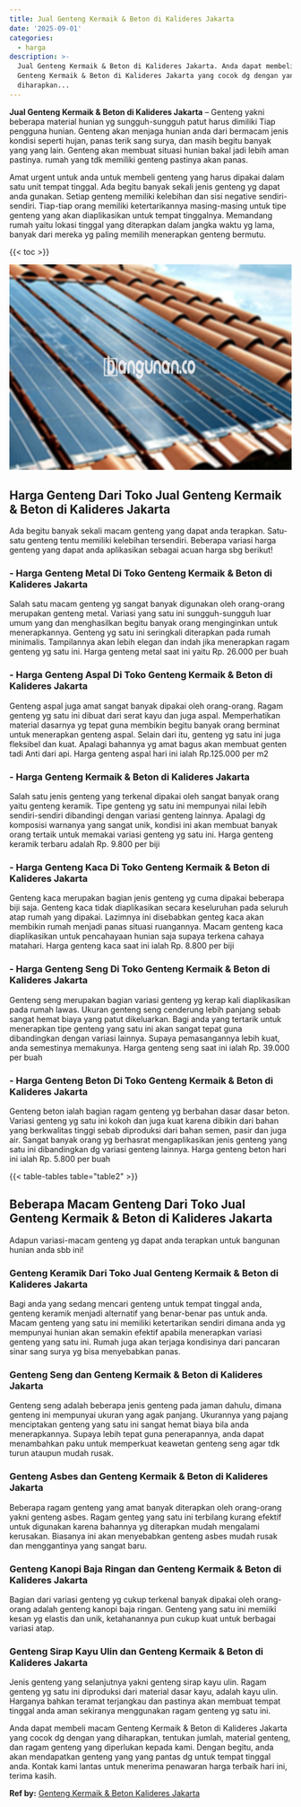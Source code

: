 ```yaml
---
title: Jual Genteng Kermaik & Beton di Kalideres Jakarta
date: '2025-09-01'
categories:
  - harga
description: >-
  Jual Genteng Kermaik & Beton di Kalideres Jakarta. Anda dapat membeli macam
  Genteng Kermaik & Beton di Kalideres Jakarta yang cocok dg dengan yang
  diharapkan...
---
```


**Jual Genteng Kermaik & Beton di Kalideres Jakarta** – Genteng yakni beberapa material hunian yg sungguh-sungguh patut harus dimiliki Tiap pengguna hunian. Genteng akan menjaga hunian anda dari bermacam jenis kondisi seperti hujan, panas terik sang surya, dan masih begitu banyak yang yang lain. Genteng akan membuat situasi hunian bakal jadi lebih aman pastinya. rumah yang tdk memiliki genteng pastinya akan panas.

Amat urgent untuk anda untuk membeli genteng yang harus dipakai dalam satu unit tempat tinggal. Ada begitu banyak sekali jenis genteng yg dapat anda gunakan. Setiap genteng memiliki kelebihan dan sisi negative sendiri-sendiri. Tiap-tiap orang memiliki ketertarikannya masing-masing untuk tipe genteng yang akan diaplikasikan untuk tempat tinggalnya. Memandang rumah yaitu lokasi tinggal yang diterapkan dalam jangka waktu yg lama, banyak dari mereka yg paling memilih menerapkan genteng bermutu.

{{< toc >}}

![Jual Genteng Kermaik & Beton di Kalideres Jakarta](/images/genteng-minimalis-murah02.png)

## Harga Genteng Dari Toko Jual Genteng Kermaik & Beton di Kalideres Jakarta

Ada begitu banyak sekali macam genteng yang dapat anda terapkan. Satu-satu genteng tentu memiliki kelebihan tersendiri. Beberapa variasi harga genteng yang dapat anda aplikasikan sebagai acuan harga sbg berikut!

### \- Harga Genteng Metal Di Toko Genteng Kermaik & Beton di Kalideres Jakarta

Salah satu macam genteng yg sangat banyak digunakan oleh orang-orang merupakan genteng metal. Variasi yang satu ini sungguh-sungguh luar umum yang dan menghasilkan begitu banyak orang menginginkan untuk menerapkannya. Genteng yg satu ini seringkali diterapkan pada rumah minimalis. Tampilannya akan lebih elegan dan indah jika menerapkan ragam genteng yg satu ini. Harga genteng metal saat ini yaitu Rp. 26.000 per buah

### \- Harga Genteng Aspal Di Toko Genteng Kermaik & Beton di Kalideres Jakarta

Genteng aspal juga amat sangat banyak dipakai oleh orang-orang. Ragam genteng yg satu ini dibuat dari serat kayu dan juga aspal. Memperhatikan material dasarnya yg tepat guna membikin begitu banyak orang berminat untuk menerapkan genteng aspal. Selain dari itu, genteng yg satu ini juga fleksibel dan kuat. Apalagi bahannya yg amat bagus akan membuat genten tadi Anti dari api. Harga genteng aspal hari ini ialah Rp.125.000 per m2

### \- Harga Genteng Kermaik & Beton di Kalideres Jakarta

Salah satu jenis genteng yang terkenal dipakai oleh sangat banyak orang yaitu genteng keramik. Tipe genteng yg satu ini mempunyai nilai lebih sendiri-sendiri dibandingi dengan variasi genteng lainnya. Apalagi dg komposisi warnanya yang sangat unik, kondisi ini akan membuat banyak orang tertaik untuk memakai variasi genteng yg satu ini. Harga genteng keramik terbaru adalah Rp. 9.800 per biji

### \- Harga Genteng Kaca Di Toko Genteng Kermaik & Beton di Kalideres Jakarta

Genteng kaca merupakan bagian jenis genteng yg cuma dipakai beberapa biji saja. Genteng kaca tidak diaplikasikan secara keseluruhan pada seluruh atap rumah yang dipakai. Lazimnya ini disebabkan genteg kaca akan membikin rumah menjadi panas situasi ruangannya. Macam genteng kaca diaplikasikan untuk pencahayaan hunian saja supaya terkena cahaya matahari. Harga genteng kaca saat ini ialah Rp. 8.800 per biji

### \- Harga Genteng Seng Di Toko Genteng Kermaik & Beton di Kalideres Jakarta

Genteng seng merupakan bagian variasi genteng yg kerap kali diaplikasikan pada rumah lawas. Ukuran genteng seng cenderung lebih panjang sebab sangat hemat biaya yang patut dikeluarkan. Bagi anda yang tertarik untuk menerapkan tipe genteng yang satu ini akan sangat tepat guna dibandingkan dengan variasi lainnya. Supaya pemasangannya lebih kuat, anda semestinya memakunya. Harga genteng seng saat ini ialah Rp. 39.000 per buah

### \- Harga Genteng Beton Di Toko Genteng Kermaik & Beton di Kalideres Jakarta

Genteng beton ialah bagian ragam genteng yg berbahan dasar dasar beton. Variasi genteng yg satu ini kokoh dan juga kuat karena dibikin dari bahan yang berkwalitas tinggi sebab diproduksi dari bahan semen, pasir dan juga air. Sangat banyak orang yg berhasrat mengaplikasikan jenis genteng yang satu ini dibandingkan dg variasi genteng lainnya. Harga genteng beton hari ini ialah Rp. 5.800 per buah

{{< table-tables table="table2" >}}

## Beberapa Macam Genteng Dari Toko Jual Genteng Kermaik & Beton di Kalideres Jakarta

Adapun variasi-macam genteng yg dapat anda terapkan untuk bangunan hunian anda sbb ini!

### Genteng Keramik Dari Toko Jual Genteng Kermaik & Beton di Kalideres Jakarta

Bagi anda yang sedang mencari genteng untuk tempat tinggal anda, genteng keramik menjadi alternatif yang benar-benar pas untuk anda. Macam genteng yang satu ini memiliki ketertarikan sendiri dimana anda yg mempunyai hunian akan semakin efektif apabila menerapkan variasi genteng yang satu ini. Rumah juga akan terjaga kondisinya dari pancaran sinar sang surya yg bisa menyebabkan panas.

### Genteng Seng dan Genteng Kermaik & Beton di Kalideres Jakarta

Genteng seng adalah beberapa jenis genteng pada jaman dahulu, dimana genteng ini mempunyai ukuran yang agak panjang. Ukurannya yang pajang menciptakan genteng yang satu ini sangat hemat biaya bila anda menerapkannya. Supaya lebih tepat guna penerapannya, anda dapat menambahkan paku untuk memperkuat keawetan genteng seng agar tdk turun ataupun mudah rusak.

### Genteng Asbes dan Genteng Kermaik & Beton di Kalideres Jakarta

Beberapa ragam genteng yang amat banyak diterapkan oleh orang-orang yakni genteng asbes. Ragam genteg yang satu ini terbilang kurang efektif untuk digunakan karena bahannya yg diterapkan mudah mengalami kerusakan. Biasanya ini akan menyebabkan genteng asbes mudah rusak dan menggantinya yang sangat baru.

### Genteng Kanopi Baja Ringan dan Genteng Kermaik & Beton di Kalideres Jakarta

Bagian dari variasi genteng yg cukup terkenal banyak dipakai oleh orang-orang adalah genteng kanopi baja ringan. Genteng yang satu ini memiiki kesan yg elastis dan unik, ketahanannya pun cukup kuat untuk berbagai variasi atap.

### Genteng Sirap Kayu Ulin dan Genteng Kermaik & Beton di Kalideres Jakarta

Jenis genteng yang selanjutnya yakni genteng sirap kayu ulin. Ragam genteng yg satu ini diproduksi dari material dasar kayu, adalah kayu ulin. Harganya bahkan teramat terjangkau dan pastinya akan membuat tempat tinggal anda aman sekiranya menggunakan ragam genteng yg satu ini.

Anda dapat membeli macam Genteng Kermaik & Beton di Kalideres Jakarta yang cocok dg dengan yang diharapkan, tentukan jumlah, material genteng, dan ragam genteng yang diperlukan kepada kami. Dengan begitu, anda akan mendapatkan genteng yang yang pantas dg untuk tempat tinggal anda. Kontak kami lantas untuk menerima penawaran harga terbaik hari ini, terima kasih.

**Ref by:**  [Genteng Kermaik & Beton  Kalideres Jakarta](https://id.wikipedia.org/wiki/Genteng)
